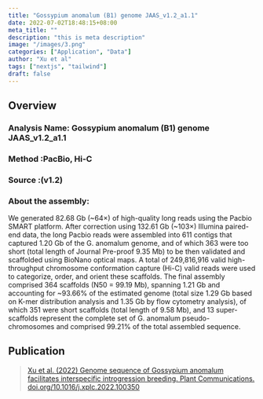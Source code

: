 ```yaml
---
title: "Gossypium anomalum (B1) genome JAAS_v1.2_a1.1"
date: 2022-07-02T18:48:15+08:00
meta_title: ""
description: "this is meta description"
image: "/images/3.png"
categories: ["Application", "Data"]
author: "Xu et al"
tags: ["nextjs", "tailwind"]
draft: false
---
```


## Overview
### Analysis Name:	Gossypium anomalum (B1) genome JAAS_v1.2_a1.1
### Method	:PacBio, Hi-C
### Source	:(v1.2)
### About the assembly:
We generated 82.68 Gb (~64×) of high-quality long reads using the Pacbio SMART platform. After correction using 132.61 Gb (~103×) Illumina paired-end data, the long Pacbio reads were assembled into 611 contigs that captured 1.20 Gb of the G. anomalum genome, and of which 363 were too short (total length of Journal Pre-proof 9.35 Mb) to be then validated and scaffolded using BioNano optical maps. A total of 249,816,916 valid high-throughput chromosome conformation capture (Hi-C) valid reads were used to categorize, order, and orient these scaffolds. The final assembly comprised 364 scaffolds (N50 = 99.19 Mb), spanning 1.21 Gb and accounting for ~93.66% of the estimated genome (total size 1.29 Gb based on K-mer distribution analysis and 1.35 Gb by flow cytometry analysis), of which 351 were short scaffolds (total length of 9.58 Mb), and 13 super-scaffolds represent the complete set of G. anomalum pseudo-chromosomes and comprised 99.21% of the total assembled sequence.

## Publication
>[Xu et al. (2022) Genome sequence of Gossypium anomalum facilitates interspecific introgression breeding. Plant Communications. doi.org/10.1016/j.xplc.2022.100350](https://www.sciencedirect.com/science/article/pii/S2590346222001055)

 